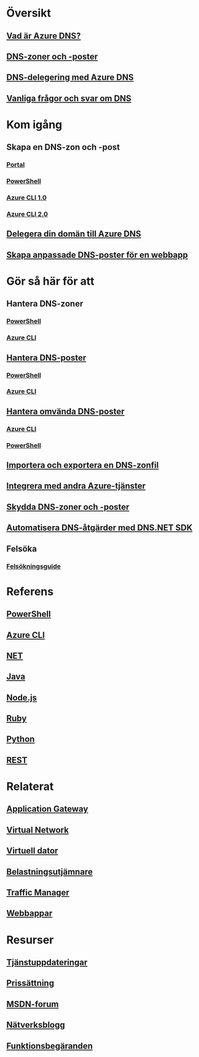 # Översikt
## [Vad är Azure DNS?](dns-overview.md)
## [DNS-zoner och -poster](dns-zones-records.md)
## [DNS-delegering med Azure DNS](dns-domain-delegation.md)
## [Vanliga frågor och svar om DNS](dns-faq.md)

# Kom igång

## Skapa en DNS-zon och -post
### [Portal](dns-getstarted-portal.md)
### [PowerShell](dns-getstarted-powershell.md)
### [Azure CLI 1.0](dns-getstarted-cli-nodejs.md)
### [Azure CLI 2.0](dns-getstarted-cli.md)

## [Delegera din domän till Azure DNS](dns-delegate-domain-azure-dns.md)
## [Skapa anpassade DNS-poster för en webbapp](dns-web-sites-custom-domain.md)

# Gör så här för att

## Hantera DNS-zoner
### [PowerShell](dns-operations-dnszones.md)
### [Azure CLI](dns-operations-dnszones-cli.md)


## [Hantera DNS-poster](dns-operations-recordsets-portal.md)
### [PowerShell](dns-operations-recordsets.md)
### [Azure CLI](dns-operations-recordsets-cli.md)

## [Hantera omvända DNS-poster](dns-reverse-dns-record-operations-ps.md)
### [Azure CLI](dns-reverse-dns-record-operations-cli.md)
### [PowerShell](dns-reverse-dns-record-operations-classic-ps.md)

## [Importera och exportera en DNS-zonfil](dns-import-export.md)
## [Integrera med andra Azure-tjänster](dns-for-azure-services.md)
## [Skydda DNS-zoner och -poster](dns-protect-zones-recordsets.md)
## [Automatisera DNS-åtgärder med DNS.NET SDK](dns-sdk.md)

## Felsöka
### [Felsökningsguide](dns-troubleshoot.md)

# Referens
## [PowerShell](/powershell/module/azurerm.dns)
## [Azure CLI](/cli/azure/network/dns)
## [NET](/dotnet/api/microsoft.azure.management.dns.models)
## [Java](/java/api/com.microsoft.azure.management.dns)
## [Node.js](http://azure.github.io/azure-sdk-for-node/azure-arm-dns/latest/)
## [Ruby](http://www.rubydoc.info/gems/azure_mgmt_dns/0.8.0)
## [Python](http://azure-sdk-for-python.readthedocs.io/en/latest/sample_azure-mgmt-dns.html)
## [REST](/rest/api/dns/)

# Relaterat
## [Application Gateway](/azure/application-gateway/)
## [Virtual Network](/azure/virtual-network/)
## [Virtuell dator](/azure/virtual-machines/)
## [Belastningsutjämnare](/azure/load-balancer/)
## [Traffic Manager](/azure/traffic-manager/)
## [Webbappar](/azure/app-service-web/)

# Resurser
## [Tjänstuppdateringar](https://azure.microsoft.com/updates/?product=dns)
## [Prissättning](https://azure.microsoft.com/pricing/details/dns/)
## [MSDN-forum](https://social.msdn.microsoft.com/Forums/en-US/home?forum=WAVirtualMachinesVirtualNetwork)
## [Nätverksblogg](http://azure.microsoft.com/blog/topics/networking)
## [Funktionsbegäranden](https://feedback.azure.com/forums/217313-networking/category/77466-domain-name-service-dns-traffic-manager)

